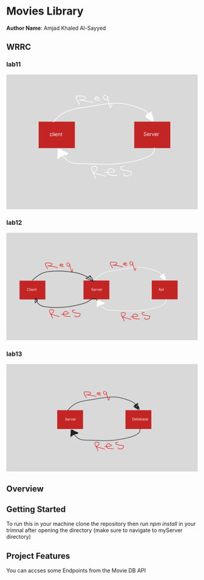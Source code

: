# Movies Library

**Author Name**: Amjad Khaled Al-Sayyed

## WRRC

### lab11

![alt text](./readme_file_image/Untitled.png)

### lab12

![alt text](./readme_file_image/Untitled2.png)

### lab13

![alt text](./readme_file_image/Untitled333.png)

## Overview

## Getting Started

To run this in your machine clone the repository then run _npm install_ in your trimnal after opening the directory (make sure to navigate to myServer directory)

## Project Features

You can accses some Endpoints from the Movie DB API
